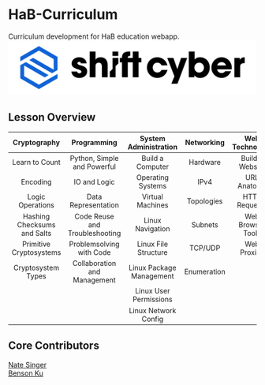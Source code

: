# HaB-Curriculum
Curriculum development for HaB education webapp.
![SCYCA Logo](.rsrc/git-banner.png)

## Lesson Overview
| Cryptography                | Programming                    | System Administration    | Networking  | Web Technology    | Miscellaneous           |
|:---------------------------:|:------------------------------:|:------------------------:|:-----------:|:-----------------:|:-----------------------:|
| Learn to Count              | Python, Simple and Powerful    | Build a Computer         | Hardware    | Build a Website   | How to Not Get Arrested |
| Encoding                    | IO and Logic                   | Operating Systems        | IPv4        | URL Anatomy       | Password Security       |
| Logic Operations            | Data Representation            | Virtual Machines         | Topologies  | HTTP Requests     |                         |
| Hashing Checksums and Salts | Code Reuse and Troubleshooting | Linux Navigation         | Subnets     | Web Browser Tools |                         |
| Primitive Cryptosystems     | Problemsolving with Code       | Linux File Structure     | TCP/UDP     | Web Proxies       |                         |
| Cryptosystem Types          | Collaboration and Management   | Linux Package Management | Enumeration |                   |                         |
|                             |                                | Linux User Permissions   |             | 
|                             |                                | Linux Network Config     |             | 

## Core Contributors
[Nate Singer](nathaniel.singer@shiftcyber.com)<br>
[Benson Ku](benson.ku@shiftcyber.com)
